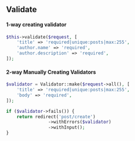 

## Validate 

#### 1-way creating validator
```php
$this->validate($request, [
    'title' => 'required|unique:posts|max:255',
    'author.name' => 'required',
    'author.description' => 'required',
]);

```

#### 2-way Manually Creating Validators
```php
$validator = Validator::make($request->all(), [
    'title' => 'required|unique:posts|max:255',
    'body' => 'required',
]);

if ($validator->fails()) {
    return redirect('post/create')
                ->withErrors($validator)
                ->withInput();
}

```
